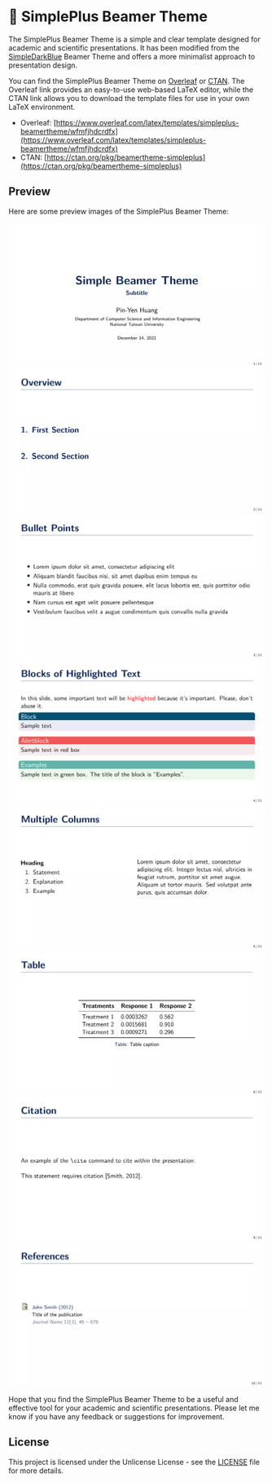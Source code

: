 # 🍃 SimplePlus Beamer Theme

The SimplePlus Beamer Theme is a simple and clear template designed for academic and scientific presentations. It has been modified from the [SimpleDarkBlue](https://github.com/PM25/SimpleDarkBlue-BeamerTheme) Beamer Theme and offers a more minimalist approach to presentation design.

You can find the SimplePlus Beamer Theme on [Overleaf](https://www.overleaf.com/latex/templates/simpleplus-beamertheme/wfmfjhdcrdfx) or [CTAN](https://ctan.org/pkg/beamertheme-simpleplus). The Overleaf link provides an easy-to-use web-based LaTeX editor, while the CTAN link allows you to download the template files for use in your own LaTeX environment.

* Overleaf: [https://www.overleaf.com/latex/templates/simpleplus-beamertheme/wfmfjhdcrdfx](https://www.overleaf.com/latex/templates/simpleplus-beamertheme/wfmfjhdcrdfx) <br>
* CTAN: [https://ctan.org/pkg/beamertheme-simpleplus](https://ctan.org/pkg/beamertheme-simpleplus)

## Preview

Here are some preview images of the SimplePlus Beamer Theme:

![page1](preview/1.webp)
![page2](preview/2.webp)
![page3](preview/3.webp)
![page4](preview/4.webp)
![page5](preview/5.webp)
![page6](preview/6.webp)
![page9](preview/9.webp)
![page10](preview/10.webp)

Hope that you find the SimplePlus Beamer Theme to be a useful and effective tool for your academic and scientific presentations. Please let me know if you have any feedback or suggestions for improvement.

## License
This project is licensed under the Unlicense License - see the [LICENSE](./LICENSE) file for more details.
